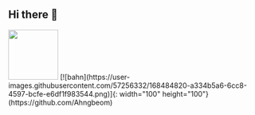 ## Hi there 👋

<!--

**Here are some ideas to get you started:**

🙋‍♀️ A short introduction - what is your organization all about?
🌈 Contribution guidelines - how can the community get involved?
👩‍💻 Useful resources - where can the community find your docs? Is there anything else the community should know?
🍿 Fun facts - what does your team eat for breakfast?
🧙 Remember, you can do mighty things with the power of [Markdown](https://docs.github.com/github/writing-on-github/getting-started-with-writing-and-formatting-on-github/basic-writing-and-formatting-syntax)
-->

<img src="https://user-images.githubusercontent.com/57256332/168484820-a334b5a6-6cc8-4597-bcfe-e6df1f983544.png" width="100" height="100" />
[![bahn](https://user-images.githubusercontent.com/57256332/168484820-a334b5a6-6cc8-4597-bcfe-e6df1f983544.png)]{: width="100" height="100"}(https://github.com/Ahngbeom)
